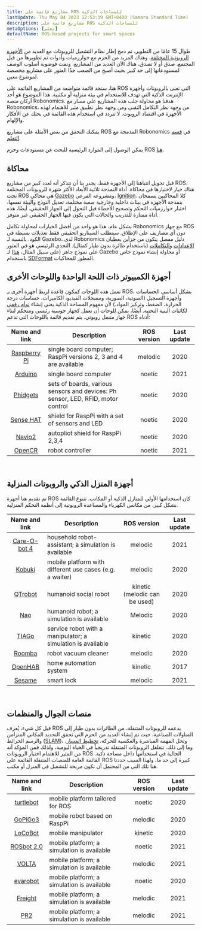 ```yaml
---
title: مشاريع قائمة على ROS للمساحات الذكية
lastUpdate: Thu May 04 2023 12:53:19 GMT+0400 (Samara Standard Time)
description: مشاريع قائمة على ROS للمساحات الذكية
metaOptions: [تعلم]
defaultName: ROS-based projects for smart spaces
---
```


طوال 15 عامًا من التطوير، تم دمج إطار نظام التشغيل للروبوتات مع العديد من [الأجهزة الروبوتية المختلفة](https://robots.ros.org/)، وهناك المزيد من الحزم مع خوارزميات وأدوات تم تطويرها من قبل المجتمع. صدق أو لا تصدق، هناك الآن العديد من المشاريع، ونمت فوضوية أسلوب الوصف لمستودعاتها إلى حد كبير بحيث أصبح من الصعب جدًا العثور على مشاريع مخصصة لموضوع معين. 

هنا، ستجد قائمة متواضعة من المشاريع القائمة على ROS التي تعنى بالروبوتات وأجهزة الإنترنت الذكية التي تهدف للاستخدام في بيئة منزلية أو مكتبية. هذا الموضوع هو أحد أركان منصة Robonomics. هدفنا هو محاولة جلب هذه المشاريع على مسار مع Robonomics، من وجهة نظر التكامل التقني ومن وجهة نظر تطبيق مثير للاهتمام لهذه الأجهزة في اقتصاد الروبوت. لا تتردد في استخدام هذه القائمة في بحثك عن الأفكار والإلهام.

يمكنك التحقق من بعض الأمثلة على مشاريع ROS المدمجة مع Robonomics في [قسم التعلم](/learn).

<!-- حتى الآن (**أبريل 2021**), يتم توجيه Robonomics نحو إصدارات ROS **Melodic** و **Noetic**. يمكن أن تعمل الإصدارات الأقدم أيضًا، ولكن قد تكون هناك حاجة إلى عمل تكامل إضافي. في المستقبل، سيتم إضافة دعم لإصدار ROS 2. -->

يمكن الوصول إلى الموارد الرئيسية للبحث عن مستودعات وحزم ROS [هنا](https://index.ros.org/).

## محاكاة

قبل تحويل انتباهنا إلى الأجهزة فقط، يجدر بنا أن نتذكر أنه لعدد كبير من مشاريع ROS، هناك خيار لاختبارها في محاكاة. أداة النمذجة ثلاثية الأبعاد الأكثر شهرة للروبوتات المختلفة تحت ROS هي محاكي [Gazebo](http://gazebosim.org/) ومشروعه الفرعي، [Ignition](https://index.ros.org/r/ros_ign/). كلا المحاكيين يسمحان بنمذجة الأجهزة في بيئات داخلية وخارجية صعبة مختلفة، تعديل النوذج والبيئة نفسها، اختبار خوارزميات التحكم وتصحيح الأخطاء قبل التحول إلى الجهاز الحقيقي. أيضًا، هذه أداة ممتازة للتدريب والحالات التي يكون فيها الجهاز الحقيقي غير متوفر.

بشكل عام، هذا هو واحد من أفضل الخيارات لمحاولة تكامل Robonomics مع جهاز ROS دون أي مصاريف على الإطلاق. سيتطلب السيناريو الحقيقي فقط تعديلات بسيطة في الكود. بالنسبة لـ Gazebo، لدى Robonomics دليل مفصل يتكون من جزأين يغطيان [الإعدادات](https://wiki.robonomics.network/docs/en/connect-any-ros-compatible-robot-under-robonomics-parachain-control-1/) و[التكاملات](https://wiki.robonomics.network/docs/en/connect-any-ros-compatible-robot-under-robonomics-parachain-control-2/) (باستخدام طائرة بدون طيار كمثال). التحدي الرئيسي هو في العثور على نموذج جاهز (على سبيل المثال، [هنا](https://github.com/osrf/gazebo_models)) لـ Gazebo أو محاولة إنشاء نموذج خاص باستخدام [SDFormat](http://sdformat.org/) المطور للمحاكيات. 

## أجهزة الكمبيوتر ذات اللحة الواحدة واللوحات الأخرى

تعمل هذه اللوحات كمكون قاعدة لربط أجهزة أخرى بـ ROS، بشكل أساسي الحساسات وأجهزة التسجيل (الصوتية، الصورية، ومسجلات الفيديو، الكاميرات، حساسات درجة الحرارة، الضغط، وتركيز المواد.) لأن مفهوم المساحة الذكية يعني إنشاء [توأم رقمي](https://gateway.pinata.cloud/ipfs/QmNNdLG3vuTsJtZtNByWaDTKRYPcBZSZcsJ1FY6rTYCixQ/Robonomics_keypoint_March_2021.pdf) لكائنات البنية التحتية. أيضًا، يمكن للوحات أن تعمل كجهاز حوسبة رئيسي ومتحكم لبناء جهاز متنقل روبوتي. يتم تقديم قائمة باللوحات التي تدعم ROS أدناه:

| Name and link                                                                                         |                                    Description                                  | ROS version | Last update |
|:-----------------------------------------------------------------------------------------------------:|---------------------------------------------------------------------------------|:-----------:|:-----------:|
|  [Raspberry Pi](http://wiki.ros.org/ROSberryPi/Installing%20ROS%20Melodic%20on%20the%20Raspberry%20Pi)| single board computer; RaspPi versions 2, 3 and 4 are available                 |   melodic   |     2020    |
|    [Arduino](http://wiki.ros.org/rosserial_arduino)                                                   | single board computer                                                           |    noetic   |     2021    |
|    [Phidgets](http://wiki.ros.org/phidgets)                                                           | sets of boards, various sensors and devices: Ph sensor, LED, RFID, motor control|    noetic   |     2020    |
|   [Sense HAT](https://wiki.ros.org/sensehat_ros)                                                      | shield for RaspPi with a set of sensors and LED                                 |    noetic   |     2020    |
|     [Navio2](https://navio2.emlid.com/)                                                               | autopliot shield for RaspPi 2,3,4                                               |    noetic   |     2020    |
|     [OpenCR](http://wiki.ros.org/opencr)                                                              | robot controller                                                                |    noetic   |     2021    |

<br/>

## أجهزة المنزل الذكي والروبوتات المنزلية

تم تقديم هنا أجهزة ROS كان استخدامها الأولي للمنازل الذكية أو المكاتب. تتنوع القائمة بشكل كبير، من مكانس الكهرباء والمساعدة الروبوتية إلى أنظمة التحكم المنزلية.

| Name and link                                             | Description                                                 |          ROS version          | Last update |
|:---------------------------------------------------------:|-------------------------------------------------------------|:-----------------------------:|:-----------:|
|  [Care-O-bot 4](http://wiki.ros.org/care-o-bot)           | household robot-assistant; a simulation is available        |            melodic            |     2021    |
|     [Kobuki](http://wiki.ros.org/kobuki)                  | mobile platform with different use cases (e.g. a waiter)    |            melodic            |     2020    |
|    [QTrobot](http://wiki.ros.org/Robots/qtrobot)          | humanoid social robot                                       | kinetic (melodic can be used) |     2020    |
|      [Nao](http://wiki.ros.org/nao)                       | humanoid robot; a simulation is available                   |            Melodic            |     2020    |
|     [TIAGo](http://wiki.ros.org/Robots/TIAGo)             | service robot with a manipulator; a simulation is available |            kinetic            |     2020    |
|     [Roomba](https://github.com/AutonomyLab/create_robot) | robot vacuum cleaner                                        |            melodic            |     2020    |
|    [OpenHAB](http://wiki.ros.org/iot_bridge)              | home automation system                                      |            kinetic            |     2017    |
|     [Sesame](https://index.ros.org/p/sesame_ros/)         | smart lock                                                  |            melodic            |     2021    |

<br/>

## منصات الجوال والمنظمات

قبل كل شيء، يُعرف ROS بدعمه للروبوتات المتنقلة، من الطائرات بدون طيار إلى المناولات الصناعية، حيث تم إنشاء العديد من الحزم التي تحقق التحديد المكاني المتزامن والرسم الخرائط ([SLAM](http://wiki.ros.org/rtabmap_ros))، وتحل المهمة المباشرة والعكسية للحركة، [تخطيط المسار](https://moveit.ros.org/)، وما إلى ذلك. تتغلغل الروبوتات المتنقلة تدريجياً في الحياة اليومية، ولذلك فمن المؤكد أنه من المثير للاهتمام اختبار الروبوتات ROS الحالية في استخدامها داخل مساحة ذكية. القائمة العامة للمنصات المتنقلة القائمة على ROS كبيرة إلى حد ما، ولهذا السبب حددنا هنا تلك التي من المحتمل أن تكون مريحة للتشغيل في المنزل أو مكتب. 

| Name and link                                             | Description                                | ROS version | Last update |
|:---------------------------------------------------------:|--------------------------------------------|:-----------:|:-----------:|
|   [turtlebot](http://wiki.ros.org/turtlebot3)             | mobile platform tailored for ROS           |    noetic   |     2020    |
|    [GoPiGo3](http://wiki.ros.org/Robots/gopigo3)          | mobile robot based on RaspPi               |   melodic   |     2020    |
|    [LoCoBot](http://wiki.ros.org/locobot)                 | mobile manipulator                         |   kinetic   |     2020    |
|   [ROSbot 2.0](http://wiki.ros.org/Robots/ROSbot-2.0)     | mobile platform; a simulation is available |    noetic   |     2021    |
|     [VOLTA](http://wiki.ros.org/Robots/Volta)             | mobile platform; a simulation is available |   melodic   |     2021    |
|    [evarobot](http://wiki.ros.org/Robots/evarobot)        | mobile platform; a simulation is available |    noetic   |     2020    |
|    [Freight](http://wiki.ros.org/Robots/freight)          | mobile platform; a simulation is available |   melodic   |     2021    |
|      [PR2](http://wiki.ros.org/Robots/PR2)                | mobile platform; a simulation is available |   melodic   |     2021    |